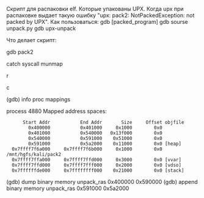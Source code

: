 Скрипт для распаковки elf. Которые упакованы UPX.
Когда upx при распаковке выдает такую ошибку "upx: pack2: NotPackedException: not packed by UPX".
Как пользоваться:
gdb [packed_program]
gdb sourse unpack.py
gdb upx-unpack

Что делает скрипт:

gdb pack2

catch syscall munmap

r

c

(gdb) info proc mappings 

process 4880
Mapped address spaces:

          Start Addr           End Addr       Size     Offset objfile
            0x400000           0x401000     0x1000        0x0 
            0x401000           0x540000   0x13f000        0x0 
            0x540000           0x591000    0x51000        0x0 
            0x591000           0x5a2000    0x11000        0x0 [heap]
      0x7ffff7f6a000     0x7ffff7f6b000     0x1000        0x0 /mnt/hgfs/kali/pack2
      0x7ffff7ffa000     0x7ffff7ffd000     0x3000        0x0 [vvar]
      0x7ffff7ffd000     0x7ffff7fff000     0x2000        0x0 [vdso]
      0x7ffffffde000     0x7ffffffff000    0x21000        0x0 [stack]
(gdb) dump binary memory unpack_ras 0x400000 0x590000
(gdb) append binary memory unpack_ras 0x591000 0x5a2000

